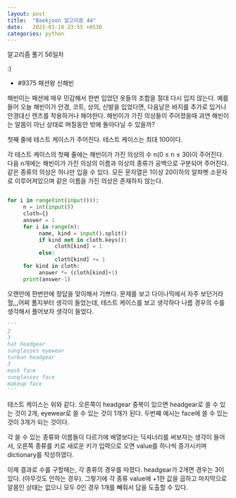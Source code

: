 ```yaml
---
layout: post
title:  "Baekjoon 알고리즘 44"
date:   2021-01-18 23:55 +0530
categories: python
---
```


알고리즘 풀기 56일차

:)


- #9375     패션왕 신해빈

해빈이는 패션에 매우 민감해서 한번 입었던 옷들의 조합을 절대 다시 입지 않는다. 예를 들어 오늘 해빈이가 안경, 코트, 상의, 신발을 입었다면, 다음날은 바지를 추가로 입거나 안경대신 렌즈를 착용하거나 해야한다. 해빈이가 가진 의상들이 주어졌을때 과연 해빈이는 알몸이 아닌 상태로 며칠동안 밖에 돌아다닐 수 있을까?


첫째 줄에 테스트 케이스가 주어진다. 테스트 케이스는 최대 100이다.

각 테스트 케이스의 첫째 줄에는 해빈이가 가진 의상의 수 n(0 ≤ n ≤ 30)이 주어진다.
다음 n개에는 해빈이가 가진 의상의 이름과 의상의 종류가 공백으로 구분되어 주어진다. 같은 종류의 의상은 하나만 입을 수 있다.
모든 문자열은 1이상 20이하의 알파벳 소문자로 이루어져있으며 같은 이름을 가진 의상은 존재하지 않는다.


```python

for i in range(int(input())):
     n = int(input())
     cloth={}
     answer = 1
     for i in range(n):
          name, kind = input().split()
          if kind not in cloth.keys():
               cloth[kind] = 1
          else:
               cloth[kind] += 1
     for kind in cloth:
          answer *= (cloth[kind]+1)
     print(answer-1)


```

오랜만에 한번만에 정답을 맞이해서 기쁘다.
문제를 보고 다이나믹에서 자주 보던거라 헐,,,어찌 풀지부터 생각이 들었는데, 테스트 케이스를 보고 생각하다 나름 경우의 수를 생각해서 풀어보자 생각이 들었다.

```python
'''
2
3
hat headgear
sunglasses eyewear
turban headgear
3
mask face
sunglasses face
makeup face
'''
```

테스트 케이스는 위와 같다. 오른쪽이 headgear 중복이 있으면 headgear로 쓸 수 있는 것이 2개, eyewear로 쓸 수 있는 것이 1개가 된다. 두번째 예시는 face에 쓸 수 있는 것이 3개가 되는 것이다.

각 쓸 수 있는 종류와 이름들이 다르기에 배열보다는 딕셔너리를 써보자는 생각이 들어서, 오른쪽 종류를 키로 새로운 키가 입력으로 오면 value를 하나씩 증가시키며 dictionary를 작성하였다.

이제 결과로 수를 구할때는, 각 종류의 경우를 따졌다. headgear가 2개면 경우는 3이 있다. (아무것도 안하는 경우). 그렇기에 각 종류 value에 +1한 값을 곱하고 마지막으로 알몸인 상태는 없으니 모두 0인 경우 1개를 빼줘서 답을 도출할 수 있다. 